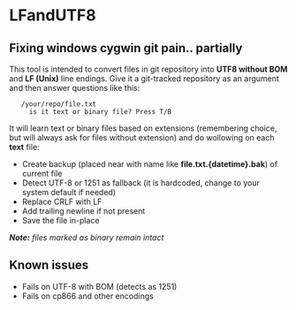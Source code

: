 LFandUTF8
=========

Fixing windows cygwin git pain.. partially
---

This tool is intended to convert files in git repository into __UTF8 without BOM__ and __LF (Unix)__ line endings.
Give it a git-tracked repository as an argument and then answer questions like this:


       /your/repo/file.txt
         is it text or binary file? Press T/B


It will learn text or binary files based on extensions (remembering choice, but will always ask for files without extension) and do wollowing on each __text__ file:

* Create backup (placed near with name like __file.txt.{datetime}.bak__) of current file
* Detect UTF-8 or 1251 as fallback (it is hardcoded, change to your system default if needed)
* Replace CRLF with LF
* Add trailing newline if not present
* Save the file in-place

_**Note:** files marked as binary remain intact_

Known issues
---

* Fails on UTF-8 with BOM (detects as 1251)
* Fails on cp866 and other encodings
